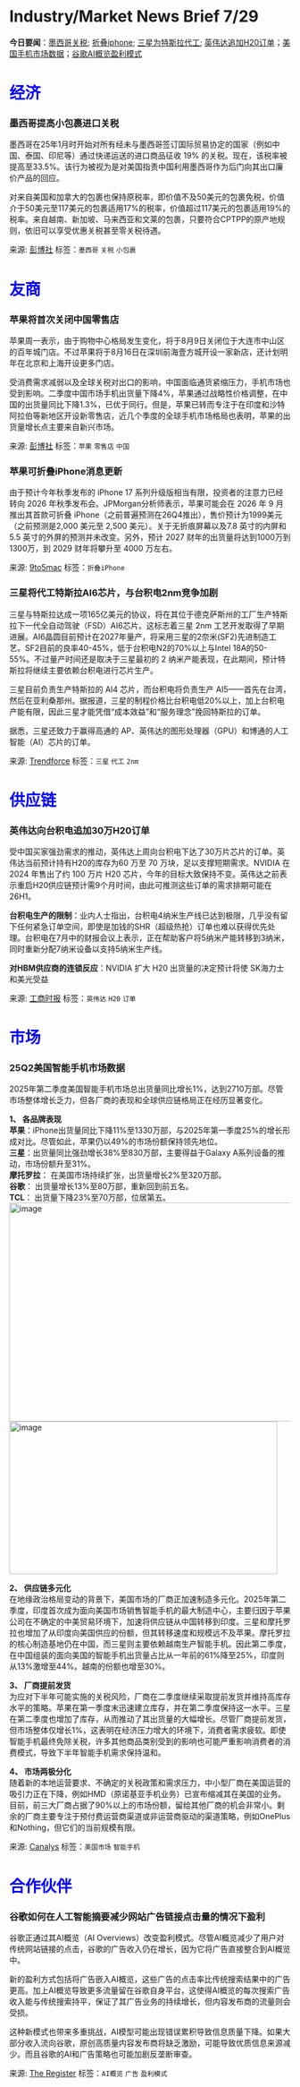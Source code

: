 # Industry/Market News Brief 7/29

**今日要闻**：[墨西哥关税](#1); [折叠iphone](#2); [三星为特斯拉代工](#3); [英伟达追加H20订单](#4)；[美国手机市场数据](#5)；[谷歌AI概览盈利模式](#6)

# <span style="color:blue;">经济</span>

<a name="1"></a>

### 墨西哥提高小包裹进口关税

墨西哥在25年1月时开始对所有经未与墨西哥签订国际贸易协定的国家（例如中国、泰国、印尼等）通过快递运送的进口商品征收 19% 的关税。现在，该税率被提高至33.5%。该行为被视为是对美国指责中国利用墨西哥作为后门向其出口廉价产品的回应。

对来自美国和加拿大的包裹也保持原税率，即价值不及50美元的包裹免税，价值介于50美元至117美元的包裹适用17%的税率，价值超过117美元的包裹适用19%的税率。来自越南、新加坡、马来西亚和文莱的包裹，只要符合CPTPP的原产地规则，依旧可以享受优惠关税甚至零关税待遇。

来源: [彭博社](https://www.bloomberg.com/news/articles/2025-07-29/mexico-raises-import-taxes-on-online-purchases-from-shein-temu?srnd=phx-technology)
标签：`墨西哥` `关税` `小包裹`

# <span style="color:blue;">友商</span>

### 苹果将首次关闭中国零售店

苹果周一表示，由于购物中心格局发生变化，将于8月9日关闭位于大连市中山区的百年城门店。不过苹果将于8月16日在深圳前海壹方城开设一家新店，还计划明年在北京和上海开设更多门店。

受消费需求减弱以及全球关税对出口的影响，中国面临通货紧缩压力，手机市场也受到影响。二季度中国市场手机出货量下降4%，苹果通过战略性价格调整，在中国的出货量同比下降1.3%，已优于同行。但是，苹果已转而专注于在印度和沙特阿拉伯等新地区开设新零售店，近几个季度的全球手机市场格局也表明，苹果的出货量增长点主要来自新兴市场。

来源: [彭博社](https://www.bloomberg.com/news/articles/2025-07-29/apple-to-shutter-a-retail-store-in-china-for-the-first-time-ever?srnd=undefined)
标签：`苹果` `零售店` `中国`

<a name="2"></a>

### 苹果可折叠iPhone消息更新

由于预计今年秋季发布的 iPhone 17 系列升级版相当有限，投资者的注意力已经转向 2026 年秋季发布会。JPMorgan分析师表示，苹果可能会在 2026 年 9 月推出其首款可折叠 iPhone（之前普遍预测在26Q4推出），售价预计为1999美元 （之前预测是2,000 美元至 2,500 美元）。关于无折痕屏幕以及7.8 英寸的内屏和 5.5 英寸的外屏的预测并未改变。另外，预计 2027 财年的出货量将达到1000万到1300万，到 2029 财年将攀升至 4000 万左右。

来源: [9to5mac](https://9to5mac.com/2025/07/29/jpmorgan-doubles-down-on-iphone-fold-predicted-release-date-pricing-more/)
标签：`折叠iPhone` 

<a name="3"></a>

### 三星将代工特斯拉AI6芯片，与台积电2nm竞争加剧

三星与特斯拉达成一项165亿美元的协议，将在其位于德克萨斯州的工厂生产特斯拉下一代全自动驾驶（FSD）AI6芯片。这标志着三星 2nm 工艺开发取得了早期进展。AI6晶圆目前预计在2027年量产，将采用三星的2奈米(SF2)先进制造工艺。SF2目前的良率40-45%，低于台积电N2的70%以上与Intel 18A的50-55%。不过量产时间还是取决于三星最初的 2 纳米产能表现，在此期间，预计特斯拉将继续主要依赖台积电进行芯片生产。

三星目前负责生产特斯拉的 AI4 芯片，而台积电将负责生产 AI5——首先在台湾，然后在亚利桑那州。据报道，三星的制程价格比台积电低20%以上，加上台积电产能有限，因此三星才能凭借“成本效益”和“服务理念”挽回特斯拉的订单。

据悉，三星还致力于赢得高通的 AP、英伟达的图形处理器（GPU）和博通的人工智能（AI）芯片的订单。

来源: [Trendforce](https://www.trendforce.com/news/2025/07/29/news-samsung-to-produce-teslas-ai6-chips-escalating-2nm-race-with-tsmc/)
标签：`三星` `代工` `2nm`

# <span style="color:blue;">供应链</span>

<a name="4"></a>

### 英伟达向台积电追加30万H20订单

受中国买家强劲需求的推动，英伟达上周向台积电下达了30万片芯片的订单。英伟达当前预计持有H20的库存为60 万至 70 万块，足以支撑短期需求。NVIDIA 在 2024 年售出了约 100 万片 H20 芯片，今年的目标大致保持不变。英伟达之前表示重启H20供应链预计需9个月时间，由此可推测这些订单的需求排期可能在26H1。

**台积电生产的限制**：业内人士指出，台积电4纳米生产线已达到极限，几乎没有留下任何紧急订单空间，即使是加钱的SHR（超级热抢）订单也难以获得优先处理。台积电在7月中的财报会议上表示，正在帮助客户将5纳米产能转移到3纳米，同时重新分配7纳米设备以支持5纳米生产线。

**对HBM供应商的连锁反应**：NVIDIA 扩大 H20 出货量的决定预计将使 SK海力士和美光受益

来源: [工商时报](https://www.ctee.com.tw/news/20250730700075-430501)
标签：`英伟达` `H20` `订单`

# <span style="color:blue;">市场</span>

<a name="5"></a>

### 25Q2美国智能手机市场数据

2025年第二季度美国智能手机市场总出货量同比增长1%，达到2710万部。尽管市场整体增长乏力，但各厂商的表现和全球供应链格局正在经历显著变化。

**1、	各品牌表现**  
**苹果**：iPhone出货量同比下降11%至1330万部，与2025年第一季度25%的增长形成对比。尽管如此，苹果仍以49%的市场份额保持领先地位。  
**三星**：出货量同比强劲增长38%至830万部，主要得益于Galaxy A系列设备的推动，市场份额升至31%。  
**摩托罗拉**： 在美国市场持续扩张，出货量增长2%至320万部。  
**谷歌**： 出货量增长13%至80万部，重新回到前五名。  
**TCL**： 出货量下降23%至70万部，位居第五。  
<img width="530" height="391" alt="image" src="https://github.com/user-attachments/assets/7235f554-8103-4341-8317-c72c49b42575" />
<img width="480" height="273" alt="image" src="https://github.com/user-attachments/assets/ba7f663f-92dd-47bd-b15f-aa980f318a44" />

**2、	供应链多元化**  
在地缘政治格局变动的背景下，美国市场的厂商正加速制造多元化。2025年第二季度，印度首次成为面向美国市场销售智能手机的最大制造中心，主要归因于苹果公司在不确定的中美贸易环境下，加速将供应链从中国转移到印度。三星和摩托罗拉也增加了从印度向美国供应的份额，但其转移速度和规模远不及苹果。摩托罗拉的核心制造基地仍在中国，而三星则主要依赖越南生产智能手机。因此第二季度，在中国组装的面向美国的智能手机出货量占比从一年前的61%降至25%，印度则从13%激增至44%。越南的份额也增至30%。

**3、	厂商提前发货**  
为应对下半年可能实施的关税风险，厂商在二季度继续采取提前发货并维持高库存水平的策略。苹果在第一季度末迅速建立库存，并在第二季度保持这一水平。三星在第二季度也增加了库存，从而推动了其出货量的大幅增长。尽管厂商提前发货，但市场整体仅增长1%，这表明在经济压力增大的环境下，消费者需求疲软。即使智能手机最终免除关税，许多其他商品类别受到的影响也可能严重影响消费者的消费模式，导致下半年智能手机需求保持温和。

**4、	市场两极分化**  
随着新的本地运营要求、不确定的关税政策和需求压力，中小型厂商在美国运营的吸引力正在下降，例如HMD（原诺基亚手机业务）已宣布缩减其在美国的业务。目前，前三大厂商占据了90%以上的市场份额，留给其他厂商的机会非常小。剩余的厂商主要专注于预付费运营商渠道或非运营商驱动的渠道策略，例如OnePlus和Nothing，但它们的当前规模有限。

来源: [Canalys](https://canalys.com/newsroom/us-smartphone-market-q2-2025)
标签：`美国市场` `智能手机` 

# <span style="color:blue;">合作伙伴</span>

<a name="6"></a>

### 谷歌如何在人工智能摘要减少网站广告链接点击量的情况下盈利

谷歌正通过其AI概览（AI Overviews）改变盈利模式。尽管AI概览减少了用户对传统网站链接的点击，谷歌的广告收入仍在增长，因为它将广告直接整合到AI概览中。

新的盈利方式包括将广告嵌入AI概览，这些广告的点击率比传统搜索结果中的广告更高。加上AI概览导致更多流量留在谷歌自身平台，这使得AI概览的每次搜索广告收入能与传统搜索持平，保证了其广告业务的持续增长，但内容发布商的流量则会受损。

这种新模式也带来多重挑战，AI模型可能出现错误累积导致信息质量下降。如果大部分收入流向谷歌，原创高质量内容发布商将缺乏激励，可能导致优质信息来源减少。而且谷歌的AI和广告策略也可能加剧反垄断审查。


来源: [The Register](https://www.theregister.com/2025/07/29/opinion_column_google_ai_ads/?td=rt-3a)
标签：`AI概览` `广告` `盈利模式`